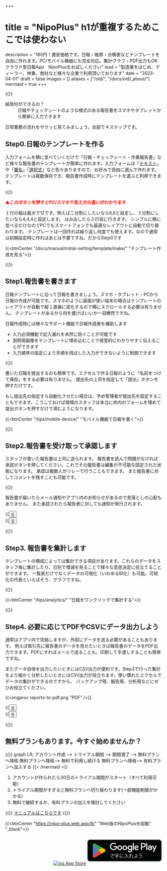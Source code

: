 +++
# title = "NipoPlus" h1が重複するためここでは使わない
description = "180円！激安価格です。日報・帳票・点検表などテンプレートを自由に作れます。PC/モバイル機器にも完全対応。集計グラフ・PDF出力もOK.クラウド型日報App　NipoPlusをお試しください"
lead = "製造業をはじめ、ディーラー、林業、商社など様々な企業で利用頂いております"
date = "2023-04-01"
draft = false
images = []
aliases = ["/old/", "/docs/old/_about/"]
mermaid = true
+++


{{<nextArrow>}}


<dl class="faq">
<dt>結局何ができるの？</dt>
<dd>日報やチェックシートのような様式のある報告書をスマホやタブレットから簡単に入力できます</dd>
</dl>

日常業務の流れをサクッと見てみましょう。全部で４ステップです。

## Step0.日報のテンプレートを作る

入力フォームを横に並べていくだけで「日報・チェックシート・作業報告書」など様々な報告書のテンプレートが簡単に作れます。入力フォームは「[テキスト](/docs/manual/initial-setting/template/text/)」や「[署名](/docs/manual/initial-setting/template/sign/)」「[選択式](/docs/manual/initial-setting/template/select/)」など色々ありますので、お好みで自由に選んで作れます。
テンプレートは複数保存でき、報告書作成時にテンプレートを選ぶと利用できます。

{{<icatch filename="template" msg="入力フォームを選んで 幅調整すれば完成" title="入力の必須が空欄の場合は日報が提出できません" fontsize="30px" alice="here">}}

<div style="color:red;font-weight:bold;">▲このボタンを押すとPC/スマホで見え方の違いがわかります</div>

１行の幅は最大で12です。例えば二分割にしたいなら6,6と設定し、３分割にしたいなら4,4,4と設定します。
はみ出したら２行目に行きます。
シンプルに横に並べるだけなのでPCでもスマートフォンでも最適なレイアウトに自動で切り替わります。
テンプレートは一回作れば繰り返し何度でも使えます。なので通常は初期設定時に作ればあとは不要ですね。だからStep0です

{{<btnCenter "/docs/manual/initial-setting/template/make/" "テンプレート作成を見る">}}

{{<nextArrow>}}

## Step1.報告書を書きます

日報テンプレートに沿って日報を書きましょう。スマホ・タブレット・PCから日報の作成が可能です。スマホのように画面が狭い端末の場合はテンプレートのレイアウトが自動で縦１直線に変化するので横にスクロールする必要は有りません。
テンプレートがあるから何を書けばいいか一目瞭然ですね。

日報作成時には様々なサポート機能で日報作成者を補助します

<div class="mainContent">

- 入力必須機能で記入漏れを未然に防ぐことが可能です
- 説明用画像をテンプレートに埋め込むことで視覚的にわかりやすく伝えることができます
- 入力順序の指定により手順を飛ばした入力ができないように制御できます

</div>


{{<icatch filename="input-order" msg="入力順指定すれば スタッフは迷わない" title="入力の必須が空欄の場合は日報が提出できません" fontsize="30px" alice="here">}}

書いた日報を提出するのも簡単です。エクセルで作る日報のように「名前をつけて保存」をする必要は有りません。
提出先の上司を指定して「提出」ボタンを押すだけです。

もし提出先の指定すら自動化させたい場合は、予め管理者が提出先を固定することもできます。こうしておけば現場のスタッフは本当に枠内のフォームを埋めて提出ボタンを押すだけで済むようになります。


{{<btnCenter "/tips/mobile-device/" "モバイル機器で日報を書く">}}

{{<nextArrow>}}

## Step2.報告書を受け取って承認します

スタッフが書いた報告書は上司に送られます。
報告書を読んで問題がなければ承認ボタンを押してください。これでその報告書は編集が不可能な固定された状態になります。
承認は複数人がリレーで行うこともできます。
また報告書に対してコメントを残すことも可能です。

{{<icatch filename="report-show" msg="承認やコメント タグ付けや検索も" title="コメントでスタッフとのコミニケーションをとることや、複数スタッフによる日報の承認リレーも利用できます。" fontsize="30px" alice="ok">}}

報告書が届いたらメール通知やアプリ内のお知らせがあるので見落としの心配もありません。
また承認されたら報告者に対しても通知が発行されます。

<div class="row justify-content-center mt-5">
<div class="col-sm-16 col-md-8">{{<button "/docs/manual/read-report/_about/" "報告書を読む">}}</div>
<div class="col-sm-16 col-md-8">{{<button "/docs/manual/notice/email/" "メール通知">}}</div>
</div>

{{<nextArrow>}}

## Step3. 報告書を集計します

テンプレートの構成によっては集計できる項目があります。これらのデータをスタッフ毎に集計したり、日別で増減を見ることで様々な意思決定に役立てることができます。
一覧表だけでなくデータの可視化（いわゆるBI化）も可能。可視化の代表といえばそう、グラフですね。

{{<icatch filename="chart" msg="日報をグラフ化して 視覚的に分析が可能" title="報告書をグラフ化する" fontsize="30px" alice="pc">}}


{{<btnCenter "/tips/analytics/" "日報をワンクリックで集計する">}}


{{<nextArrow>}}

## Step4. 必要に応じてPDFやCSVにデータ出力しよう

通常はアプリ内で完結しますが、外部にデータを送る必要があることもあります。
例えば取引先に報告書のデータを見せたいときは報告書のデータをPDF出力できます。PDFにすればメールで送ることも、印刷して手渡しすることも簡単ですね。

またデータ自体を出力したいときにはCSV出力が便利です。Step3で行った集計をより細かく分析したいときにはCSV出力が役立ちます。使い慣れたエクセルでデータの集計ができるのですから、
バックアップ用、報告用、分析用などにぜひお役立てください。

{{<imgproc reports-to-pdf.png "PDF" />}}

<div class="row justify-content-center mt-5">
<div class="col-sm-16 col-md-8">{{<button "/docs/manual/read-report/pdf/" "PDF出力">}}</div>
<div class="col-sm-16 col-md-8">{{<button "/tips/sales_report/" "CSV出力">}}</div>
</div>

{{<nextArrow>}}

## 無料プランもあります。今すぐ始めませんか？

{{<mermaid align="center">}}
graph LR;
  アカウント作成 --> トライアル期間 --> 期間満了 -->  無料プランへ降格
  無料プランへ降格--> 無料で利用し続ける
  無料プランへ降格--> 有料プランへ加入する
{{< /mermaid >}}

<div class="mainContent">

1. アカウントが作られたら30日のトライアル期間がスタート（すべて利用可能）
1. トライアル期間がすぎると無料プランへ切り替わります(一部機能制限がかかる)
1. 無料で継続するか、有料プランの加入を検討してください

</div>

{{<alice pos="right" icon="book">}}
<a href="/docs/manual/quickstart/">マニュアルはこちらです</a>
{{</alice>}}

{{<btnCenter "https://nipo-plus.web.app/#/" "Web版のNipoPlusを起動" "_blank">}}

<div  style="text-align:right">
<a href="/docs/system/ios/" ><img loading="lazy" src='/images/apple.svg' width="108.85157" height="40" style="width:200px; height:auto" alt="ios App Store"></a>
<a href="/docs/system/android/"><img loading="lazy" src="google-play-badge.png" width="646" height="192" style="width:240px; height:auto" alt="Android Google Play Store"></a>
</div>
